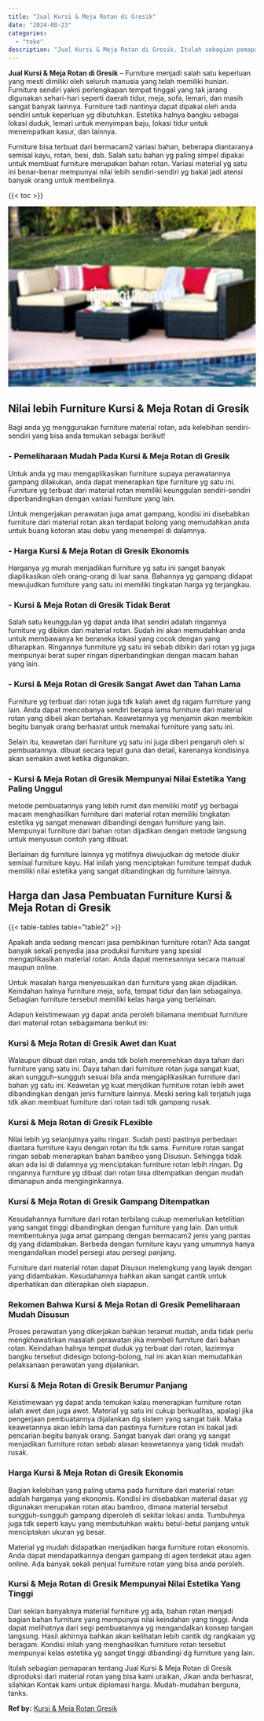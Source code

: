 ```yaml
---
title: "Jual Kursi & Meja Rotan di Gresik"
date: "2024-08-23"
categories: 
  - "toko"
description: "Jual Kursi & Meja Rotan di Gresik. Itulah sebagian pemaparan tentang Jual Kursi & Meja Rotan di Gresik diproduksi dari material rotan yang bisa kami uraikan,..."
---
```


**Jual Kursi & Meja Rotan di Gresik** – Furniture menjadi salah satu keperluan yang mesti dimiliki oleh seluruh manusia yang telah memiliki hunian. Furniture sendiri yakni perlengkapan tempat tinggal yang tak jarang digunakan sehari-hari seperti daerah tidur, meja, sofa, lemari, dan masih sangat banyak lainnya. Furniture tadi nantinya dapat dipakai oleh anda sendiri untuk keperluan yg dibutuhkan. Estetika halnya bangku sebagai lokasi duduk, lemari untuk menyimpan baju, lokasi tidur untuk menempatkan kasur, dan lainnya.

Furniture bisa terbuat dari bermacam2 variasi bahan, beberapa diantaranya semisal kayu, rotan, besi, dsb. Salah satu bahan yg paling simpel dipakai untuk membuat furniture merupakan bahan rotan. Variasi material yg satu ini benar-benar mempunyai nilai lebih sendiri-sendiri yg bakal jadi atensi banyak orang untuk membelinya.

{{< toc >}}

![Jual Kursi & Meja Rotan di Gresik](/images/kursi-meja-rotan-murah30.png)

## Nilai lebih Furniture Kursi & Meja Rotan di Gresik

Bagi anda yg menggunakan furniture material rotan, ada kelebihan sendiri-sendiri yang bisa anda temukan sebagai berikut!

### \- Pemeliharaan Mudah Pada Kursi & Meja Rotan di Gresik

Untuk anda yg mau mengaplikasikan furniture supaya perawatannya gampang dilakukan, anda dapat menerapkan tipe furniture yg satu ini. Furniture yg terbuat dari material rotan memiliki keunggulan sendiri-sendiri diperbandingkan dengan variasi furniture yang lain.

Untuk mengerjakan perawatan juga amat gampang, kondisi ini disebabkan furniture dari material rotan akan terdapat bolong yang memudahkan anda untuk buang kotoran atau debu yang menempel di dalamnya.

### \- Harga Kursi & Meja Rotan di Gresik Ekonomis

Harganya yg murah menjadikan furniture yg satu ini sangat banyak diaplikasikan oleh orang-orang di luar sana. Bahannya yg gampang didapat mewujudkan furniture yang satu ini memiliki tingkatan harga yg terjangkau.

### \- Kursi & Meja Rotan di Gresik Tidak Berat

Salah satu keunggulan yg dapat anda lihat sendiri adalah ringannya furniture yg dibikin dari material rotan. Sudah ini akan memudahkan anda untuk membawanya ke beraneka lokasi yang cocok dengan yang diharapkan. Ringannya funrniture yg satu ini sebab dibikin dari rotan yg juga mempunyai berat super ringan diperbandingkan dengan macam bahan yang lain.

### \- Kursi & Meja Rotan di Gresik Sangat Awet dan Tahan Lama

Furniture yg terbuat dari rotan juga tdk kalah awet dg ragam furniture yang lain. Anda dapat mencobanya sendiri berapa lama furniture dari material rotan yang dibeli akan bertahan. Keawetannya yg menjamin akan membikin begitu banyak orang berhasrat untuk memakai furniture yang satu ini.

Selain itu, keawetan dari furniture yg satu ini juga diberi pengaruh oleh si pembuatannya. dibuat secara tepat guna dan detail, karenanya kondisinya akan semakin awet ketika digunakan.

### \- Kursi & Meja Rotan di Gresik Mempunyai Nilai Estetika Yang Paling Unggul

metode pembuatannya yang lebih rumit dan memiliki motif yg berbagai macam menghasilkan furniture dari material rotan memiliki tingkatan estetika yg sangat menawan dibandingi dengan furniture yang lain. Mempunyai furniture dari bahan rotan dijadikan dengan metode langsung untuk menyusun contoh yang dibuat.

Berlainan dg furniture lainnya yg motifnya diwujudkan dg metode diukir semisal furniture kayu. Hal inilah yang menciptakan furniture tempat duduk memiliki nilai estetika yang sangat dibandingkan dg furniture lainnya.

## Harga dan Jasa Pembuatan Furniture Kursi & Meja Rotan di Gresik

{{< table-tables table="table2" >}}

Apakah anda sedang mencari jasa pembikinan furniture rotan? Ada sangat banyak sekali penyedia jasa produksi furniture yang spesial mengaplikasikan material rotan. Anda dapat memesannya secara manual maupun online.

Untuk masalah harga menyesuaikan dari furniture yang akan dijadikan. Keindahan halnya furniture meja, sofa, tempat tidur dan lain sebagainya. Sebagian furniture tersebut memiliki kelas harga yang berlainan.

Adapun keistimewaan yg dapat anda peroleh bilamana membuat furniture dari material rotan sebagaimana berikut ini:

### Kursi & Meja Rotan di Gresik Awet dan Kuat

Walaupun dibuat dari rotan, anda tdk boleh meremehkan daya tahan dari furniture yang satu ini. Daya tahan dari furniture rotan juga sangat kuat, akan sungguh-sungguh sesuai bila anda mengaplikasikan furniture dari bahan yg satu ini. Keawetan yg kuat menjdikan furniture rotan lebih awet dibandingkan dengan jenis furniture lainnya. Meski sering kali terjatuh juga tdk akan membuat furniture dari rotan tadi tdk gampang rusak.

### Kursi & Meja Rotan di Gresik FLexible

Nilai lebih yg selanjutnya yaitu ringan. Sudah pasti pastinya perbedaan diantara furniture kayu dengan rotan itu tdk sama. Furniture rotan sangat ringan sebab menerapkan bahan bamboo yang Disusun. Sehingga tidak akan ada isi di dalamnya yg menciptakan furniture rotan lebih ringan. Dg ringannya furniture yg dibuat dari rotan bisa ditempatkan dengan mudah dimanapun anda menginginkannya.

### Kursi & Meja Rotan di Gresik Gampang Ditempatkan

Kesudahannya furniture dari rotan terbilang cukup memerlukan ketelitian yang sangat tinggi dibandingkan dengan furniture yang lain. Dan untuk membentuknya juga amat gampang dengan bermacam2 jenis yang pantas dg yang didambakan. Berbeda dengan furniture kayu yang umumnya hanya mengandalkan model persegi atau persegi panjang.

Furniture dari material rotan dapat Disusun melengkung yang layak dengan yang didambakan. Kesudahannya bahkan akan sangat cantik untuk diperhatikan dan diterapkan oleh siapapun.

### Rekomen Bahwa Kursi & Meja Rotan di Gresik Pemeliharaan Mudah Disusun

Proses perawatan yang dikerjakan bahkan teramat mudah, anda tidak perlu mengkhawatirkan masalah perawatan jika membeli furniture dari bahan rotan. Keindahan halnya tempat duduk yg terbuat dari rotan, lazimnya bangku tersebut didesign bolong-bolong, hal ini akan kian memudahkan pelaksanaan perawatan yang dijalankan.

### Kursi & Meja Rotan di Gresik Berumur Panjang

Keistimewaan yg dapat anda temukan kalau menerapkan furniture rotan ialah awet dan juga awet. Material yg satu ini cukup berkualitas, apalagi jika pengerjaan pembuatannya dijalankan dg sistem yang sangat baik. Maka keawetannya akan lebih lama dan pastinya furniture rotan ini bakal jadi pencarian begitu banyak orang. Sangat banyak dari orang yg sangat menjadikan furniture rotan sebab alasan keawetannya yang tidak mudah rusak.

### Harga Kursi & Meja Rotan di Gresik Ekonomis

Bagian kelebihan yang paling utama pada furniture dari material rotan adalah harganya yang ekonomis. Kondisi ini disebabkan material dasar yg digunakan merupakan rotan atau bamboo, dimana material tersebut sungguh-sungguh gampang diperoleh di sekitar lokasi anda. Tumbuhnya juga tdk seperti kayu yang membutuhkan waktu betul-betul panjang untuk menciptakan ukuran yg besar.

Material yg mudah didapatkan menjadikan harga furniture rotan ekonomis. Anda dapat mendapatkannya dengan gampang di agen terdekat atau agen online. Ada banyak sekali penjual furniture rotan yang bisa anda peroleh.

### Kursi & Meja Rotan di Gresik Mempunyai Nilai Estetika Yang Tinggi

Dari sekian banyaknya material furniture yg ada, bahan rotan menjadi bagian bahan furniture yang mempunyai nilai keindahan yang tinggi. Anda dapat melihatnya dari segi pembuatannya yg mengandalkan konsep tangan langsung. Hasil akhirnya bahkan akan kelihatan lebih cantik dg rangkaian yg beragam. Kondisi inilah yang menghasilkan furniture rotan tersebut mempunyai kelas estetika yg sangat tinggi dibandingi dg furniture yang lain.

Itulah sebagian pemaparan tentang Jual Kursi & Meja Rotan di Gresik diproduksi dari material rotan yang bisa kami uraikan, Jikan anda berhasrat, silahkan Kontak kami untuk diplomasi harga. Mudah-mudahan berguna, tanks.

**Ref by:** [Kursi & Meja Rotan Gresik](https://id.wikipedia.org/wiki/Kursi)
